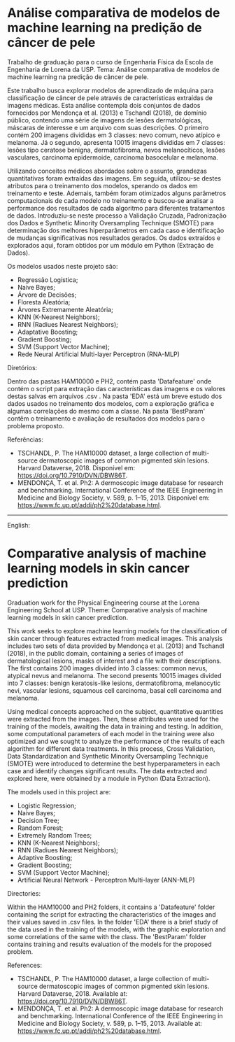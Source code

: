 # Análise comparativa de modelos de machine learning na predição de câncer de pele


Trabalho de graduação para o curso de Engenharia Física da Escola de Engenharia de Lorena da USP. 
Tema: Análise comparativa de modelos de machine learning na predição de câncer de pele.

Este trabalho busca explorar modelos de aprendizado de máquina para classificação de câncer de pele através de características extraídas de imagens médicas. Esta análise contempla dois conjuntos de dados fornecidos por Mendonça et al. (2013) e Tschandl (2018), de domínio público, contendo uma série de imagens de lesões dermatológicas, máscaras de interesse e um arquivo com suas descrições. O primeiro contém 200 imagens divididas em 3 classes: nevo comum, nevo atípico e melanoma. Já o segundo, apresenta 10015 imagens divididas em 7 classes: lesões tipo ceratose benigna, dermatofibroma, nevos melanocíticos, lesões vasculares, carcinoma epidermoide, carcinoma basocelular e melanoma.

Utilizando conceitos médicos abordados sobre o assunto, grandezas quantitativas foram extraídas das imagens. Em seguida, utilizou-se destes atributos para o treinamento dos modelos, sperando os dados em treinamento e teste. Ademais, também foram otimizados alguns parâmetros computacionais de cada modelo no treinamento e buscou-se analisar a performance dos resultados de cada algoritmo para diferentes tratamentos de dados. Introduziu-se neste processo a Validação Cruzada, Padronização dos Dados e Synthetic Minority Oversampling Technique (SMOTE) para determinação dos melhores hiperparâmetros em cada caso e identificação de mudanças
significativas nos resultados gerados. Os dados extraídos e explorados aqui, foram obtidos por um módulo em Python (Extração de Dados).

Os modelos usados neste projeto são:

- Regressão Logística;
- Naive Bayes; 
- Árvore de Decisões; 
- Floresta Aleatória; 
- Árvores Extremamente Aleatória; 
- KNN (K-Nearest Neighbors); 
- RNN (Radiues Nearest Neighbors);
- Adaptative Boosting; 
- Gradient Boosting; 
- SVM (Support Vector Machine);
- Rede Neural Artificial Multi-layer Perceptron (RNA-MLP)

Diretórios:

Dentro das pastas HAM10000 e PH2, contém  pasta 'Datafeature' onde contém o script para extração das características das imagens e os valores destas salvas em arquivos .csv . Na pasta 'EDA' está um breve estudo dos dados usados no treinamento dos modelos, com a exploração gráfica e algumas correlações do mesmo com a classe. Na pasta 'BestParam' contêm o treinamento e avaliação de resultados dos modelos para o problema proposto. 

Referências:

- TSCHANDL, P. The HAM10000 dataset, a large collection of multi-source dermatoscopic images of common pigmented skin lesions. Harvard Dataverse, 2018. Disponível em: <https://doi.org/10.7910/DVN/DBW86T>.
- MENDONÇA, T. et al. Ph2: A dermoscopic image database for research and benchmarking. International Conference of the IEEE Engineering in Medicine and Biology Society, v. 589, p. 1–15, 2013.  Disponível em: https://www.fc.up.pt/addi/ph2%20database.html.

----------------------------------------------------------------------------------------------------------------------------------------


English:

# Comparative analysis of machine learning models in skin cancer prediction


Graduation work for the Physical Engineering course at the Lorena Engineering School at USP.
Theme: Comparative analysis of machine learning models in skin cancer prediction.

This work seeks to explore machine learning models for the classification of skin cancer through features extracted from medical images. This analysis includes two sets of data provided by Mendonça et al. (2013) and Tschandl (2018), in the public domain, containing a series of images of dermatological lesions, masks of interest and a file with their descriptions. The first contains 200 images divided into 3 classes: common nevus, atypical nevus and melanoma. The second presents 10015 images divided into 7 classes: benign keratosis-like lesions, dermatofibroma, melanocytic nevi, vascular lesions, squamous cell carcinoma, basal cell carcinoma and melanoma.

Using medical concepts approached on the subject, quantitative quantities were extracted from the images. Then, these attributes were used for the training of the models, awaiting the data in training and testing. In addition, some computational parameters of each model in the training were also optimized and we sought to analyze the performance of the results of each algorithm for different data treatments. In this process, Cross Validation, Data Standardization and Synthetic Minority Oversampling Technique (SMOTE) were introduced to determine the best hyperparameters in each case and identify changes
significant results. The data extracted and explored here, were obtained by a module in Python (Data Extraction).

The models used in this project are:

- Logistic Regression;
- Naive Bayes;
- Decision Tree;
- Random Forest;
- Extremely Random Trees;
- KNN (K-Nearest Neighbors);
- RNN (Radiues Nearest Neighbors);
- Adaptive Boosting;
- Gradient Boosting;
- SVM (Support Vector Machine);
- Artificial Neural Network - Perceptron Multi-layer (ANN-MLP)

Directories:

Within the HAM10000 and PH2 folders, it contains a 'Datafeature' folder containing the script for extracting the characteristics of the images and their values saved in .csv files. In the folder 'EDA' there is a brief study of the data used in the training of the models, with the graphic exploration and some correlations of the same with the class. The 'BestParam' folder contains training and results evaluation of the models for the proposed problem.

References:

- TSCHANDL, P. The HAM10000 dataset, a large collection of multi-source dermatoscopic images of common pigmented skin lesions. Harvard Dataverse, 2018. Available at: <https://doi.org/10.7910/DVN/DBW86T>.
- MENDONÇA, T. et al. Ph2: A dermoscopic image database for research and benchmarking. International Conference of the IEEE Engineering in Medicine and Biology Society, v. 589, p. 1–15, 2013. Available at: https://www.fc.up.pt/addi/ph2%20database.html.

